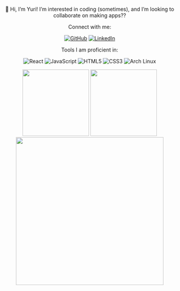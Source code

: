 <div align="center">

👋 Hi, I’m Yuri! I’m interested in coding (sometimes), and I’m looking to collaborate on making apps?? 

Connect with me:

[![GitHub](https://img.shields.io/badge/GitHub-2e3440?style=for-the-badge&logo=github&logoColor=eceff4)]([https://github.com/2Yuri-afk](https://github.com/yop-dev))
[![LinkedIn](https://img.shields.io/badge/LinkedIn-0A66C2?style=for-the-badge&logo=linkedin&logoColor=fff)](https://linkedin.com/in/joner-de-silva-861575203)

Tools I am proficient in:

![React](https://img.shields.io/badge/React-20232A?style=for-the-badge&logo=react&logoColor=61DAFB)
![JavaScript](https://img.shields.io/badge/JavaScript-F7DF1E?style=for-the-badge&logo=javascript&logoColor=000)
![HTML5](https://img.shields.io/badge/HTML5-E34F26?style=for-the-badge&logo=html5&logoColor=fff)
![CSS3](https://img.shields.io/badge/CSS3-1572B6?style=for-the-badge&logo=css3&logoColor=fff)
![Arch Linux](https://img.shields.io/badge/Arch_Linux-1793D1?style=for-the-badge&logo=arch-linux&logoColor=fff)


  <img src="https://github-readme-stats.vercel.app/api?username=yop-dev&show_icons=true&title_color=eceff4&text_color=d8dee9&icon_color=88c0d0&border_color=3b4252&bg_color=2e3440" height="180em" />
  <img src="https://github-readme-stats.vercel.app/api/top-langs/?username=yop-dev&layout=compact&title_color=eceff4&text_color=d8dee9&icon_color=88c0d0&border_color=3b4252&bg_color=2e3440" height="180em" />


<img src="https://i.pinimg.com/originals/c6/be/b8/c6beb86a517fada8fd8928684f5552ba.gif" width="400" />
</div>
